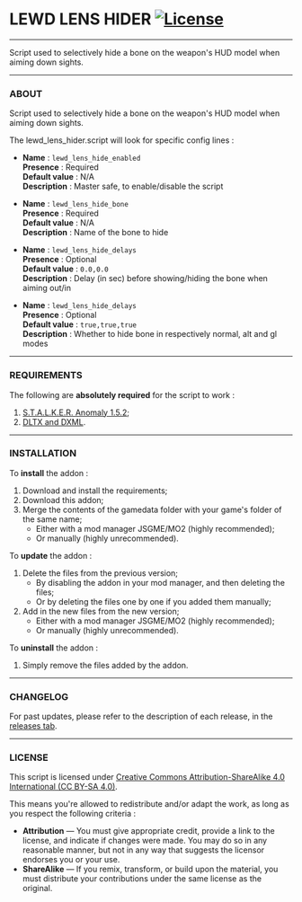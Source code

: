 # LEWD LENS HIDER [![License](https://licensebuttons.net/l/by-nc-sa/4.0/88x31.png)](https://creativecommons.org/licenses/by-sa/4.0/)

---

Script used to selectively hide a bone on the weapon's HUD model when aiming down sights.

---

### ABOUT

Script used to selectively hide a bone on the weapon's HUD model when aiming down sights.

The lewd_lens_hider.script will look for specific config lines :

- **Name**          : `lewd_lens_hide_enabled`  
  **Presence**      : Required  
  **Default value** : N/A  
  **Description**   : Master safe, to enable/disable the script

- **Name**          : `lewd_lens_hide_bone`  
  **Presence**      : Required  
  **Default value** : N/A  
  **Description**   : Name of the bone to hide

- **Name**          : `lewd_lens_hide_delays`  
  **Presence**      : Optional  
  **Default value** : `0.0,0.0`  
  **Description**   : Delay (in sec) before showing/hiding the bone when aiming out/in

- **Name**          : `lewd_lens_hide_delays`  
  **Presence**      : Optional  
  **Default value** : `true,true,true`  
  **Description**   : Whether to hide bone in respectively normal, alt and gl modes

---

### REQUIREMENTS

The following are **absolutely required** for the script to work :
1. [S.T.A.L.K.E.R. Anomaly 1.5.2](https://www.moddb.com/mods/stalker-anomaly/downloads/stalker-anomaly-151-to-152);
2. [DLTX and DXML](https://github.com/themrdemonized/STALKER-Anomaly-modded-exes).

---

### INSTALLATION

To **install** the addon :
1. Download and install the requirements;
2. Download this addon;
3. Merge the contents of the gamedata folder with your game's folder of the same name;
   - Either with a mod manager JSGME/MO2 (highly recommended);
   - Or manually (highly unrecommended).

To **update** the addon :
1. Delete the files from the previous version;
   - By disabling the addon in your mod manager, and then deleting the files;
   - Or by deleting the files one by one if you added them manually;
2. Add in the new files from the new version;
   - Either with a mod manager JSGME/MO2 (highly recommended);
   - Or manually (highly unrecommended).

To **uninstall** the addon :
1. Simply remove the files added by the addon.

---

### CHANGELOG

For past updates, please refer to the description of each release, in the [releases tab](https://github.com/nltp-ashes/LEWD-Lens-Hider/releases).

---

### LICENSE

This script is licensed under [Creative Commons Attribution-ShareAlike 4.0 International (CC BY-SA 4.0)](https://creativecommons.org/licenses/by-sa/4.0/).

This means you're allowed to redistribute and/or adapt the work, as long as you respect the following criteria :
- **Attribution** — You must give appropriate credit, provide a link to the license, and indicate if changes were made. You may do so in any reasonable manner, but not in any way that suggests the licensor endorses you or your use.
- **ShareAlike** — If you remix, transform, or build upon the material, you must distribute your contributions under the same license as the original.

